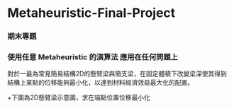 # Metaheuristic-Final-Project

### 期末專題

### 使用任意 Metaheuristic 的演算法 應用在任何問題上

對於一最為常見簡易結構2D的懸臂梁與簡支梁，在固定體積下改變梁深使其得到結構上某點的位移能夠最小化，以達到材料經濟效益最大化的配置。

+下圖為2D懸臂梁示意圖，求在端點位置位移最小化
